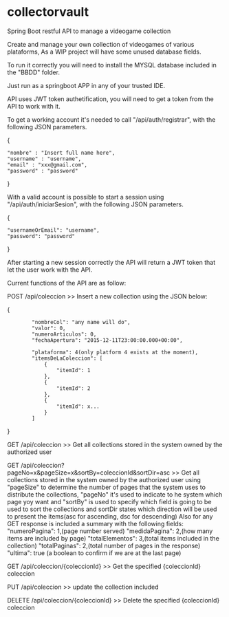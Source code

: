 # collectorvault
Spring Boot restful API to manage a videogame collection

Create and manage your own collection of videogames of various plataforms, As a WIP project will have some unused database fields.

To run it correctly you will need to install the MYSQL database included in the "BBDD" folder.

Just run as a springboot APP in any of your trusted IDE.

API uses JWT token authetification, you will need to get a token from the API to work with it.

To get a working account it's needed to call "/api/auth/registrar", with the following JSON parameters.

{

    "nombre" : "Insert full name here",
    "username" : "username",
    "email" : "xxx@gmail.com",
    "password" : "password"

}

With a valid account is possible to start a session using "/api/auth/iniciarSesion", with the following JSON parameters.

{

    "usernameOrEmail": "username",
    "password": "password"
    
}

After starting a new session correctly the API will return a JWT token that let the user work with the API.

Current functions of the API are as follow:

POST /api/coleccion >> Insert a new collection using the JSON below:

{
            
            "nombreCol": "any name will do",
            "valor": 0,
            "numeroArticulos": 0,
            "fechaApertura": "2015-12-11T23:00:00.000+00:00",
            
            "plataforma": 4(only platform 4 exists at the moment),
            "itemsDeLaColeccion": [
                {
                    "itemId": 1
                },
                {
                    "itemId": 2
                },
                {
                    "itemId": x...
                }
            ]
}

GET /api/coleccion >> Get all collections stored in the system owned by the authorized user

GET /api/coleccion?pageNo=x&pageSize=x&sortBy=coleccionId&sortDir=asc >> Get all collections stored in the system owned by the authorized user using
"pageSize" to determine the number of pages that the system uses to distribute the collections, "pageNo" it's used to indicate to he system which page yoy want and 
"sortBy" is used to specify which field is going to be used to sort the collections and sortDir states which direction will be used to present the items(asc for ascending, dsc for descending)
Also for any GET response is included a summary with the following fields:
    "numeroPagina": 1,(page number served)
    "medidaPagina": 2,(how many items are included by page)
    "totalElementos": 3,(total items included in the collection)
    "totalPaginas": 2,(total number of pages in the response)
    "ultima": true (a boolean to confirm if we are at the last page)


GET /api/coleccion/{coleccionId} >> Get the specified {coleccionId} coleccion

PUT /api/coleccion >> update the collection included 

DELETE /api/coleccion/{coleccionId} >> Delete the specified {coleccionId} coleccion

